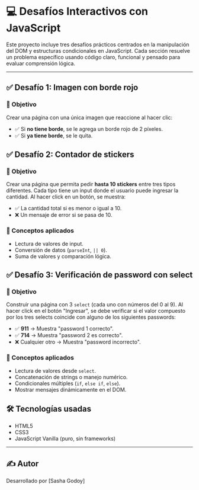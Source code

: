 # 💻 Desafíos Interactivos con JavaScript

Este proyecto incluye tres desafíos prácticos centrados en la manipulación del DOM y estructuras condicionales en JavaScript. Cada sección resuelve un problema específico usando código claro, funcional y pensado para evaluar comprensión lógica.

---

## ✅ Desafío 1: Imagen con borde rojo

### 🎯 Objetivo
Crear una página con una única imagen que reaccione al hacer clic:
- ✅ Si **no tiene borde**, se le agrega un borde rojo de 2 píxeles.
- ✅ Si **ya tiene borde**, se le quita.

## ✅ Desafío 2: Contador de stickers

### 🎯 Objetivo
Crear una página que permita pedir **hasta 10 stickers** entre tres tipos diferentes. Cada tipo tiene un input donde el usuario puede ingresar la cantidad. Al hacer click en un botón, se muestra:
- ✅ La cantidad total si es menor o igual a 10.
- ❌ Un mensaje de error si se pasa de 10.

### 🧠 Conceptos aplicados
- Lectura de valores de input.
- Conversión de datos (`parseInt`, `|| 0`).
- Suma de valores y comparación lógica.

## ✅ Desafío 3: Verificación de password con select

### 🎯 Objetivo
Construir una página con 3 `select` (cada uno con números del 0 al 9). Al hacer click en el botón "Ingresar", se debe verificar si el valor compuesto por los tres selects coincide con alguno de los siguientes passwords:
- ✅ **911** → Muestra "password 1 correcto".
- ✅ **714** → Muestra "password 2 es correcto".
- ❌ Cualquier otro → Muestra "password incorrecto".

### 🧠 Conceptos aplicados
- Lectura de valores desde `select`.
- Concatenación de strings o manejo numérico.
- Condicionales múltiples (`if`, `else if`, `else`).
- Mostrar mensajes dinámicamente en el DOM.

## 🛠️ Tecnologías usadas

- HTML5
- CSS3
- JavaScript Vanilla (puro, sin frameworks)

---

## ✍️ Autor

Desarrollado por [Sasha Godoy] 